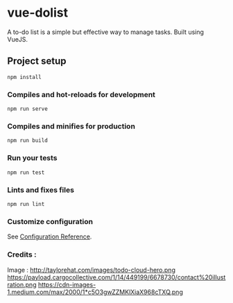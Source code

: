# vue-dolist
A to-do list is a simple but effective way to manage tasks. Built using VueJS.

## Project setup
```
npm install
```

### Compiles and hot-reloads for development
```
npm run serve
```

### Compiles and minifies for production
```
npm run build
```

### Run your tests
```
npm run test
```

### Lints and fixes files
```
npm run lint
```

### Customize configuration
See [Configuration Reference](https://cli.vuejs.org/config/).


### Credits :
Image : 
http://taylorehat.com/images/todo-cloud-hero.png
https://payload.cargocollective.com/1/14/449199/6678730/contact%20illustration.png
https://cdn-images-1.medium.com/max/2000/1*c5O3gwZZMKlXiaX968cTXQ.png
